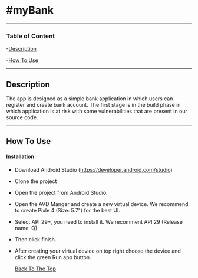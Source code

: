 # #myBank

---

### Table of Content 

-[Description](#description)

-[How To Use](#how-to-use)

---

## Description

The app is designed as a simple bank application in  which users can register and create bank account. The first stage is in the build phase in which application is at risk with some vulnerabilities that are present in our source code.

---

## How To Use

#### Installation

- Download Android Studio (https://developer.android.com/studio)

- Clone the project

- Open the project from Android Studio.

- Open the AVD Manger and create a new virtual device. We recommend to create Pixle 4 (Size: 5.7") for the best UI.

- Select API 29+, you need to install it. We recomment API 29 (Release name: Q)

- Then click finish.

- After creating your virtual device on top right choose the device and click the green Run app button.

  [Back To The Top](#myBank)

  

  

